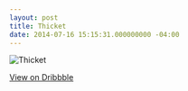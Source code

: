 ```yaml
---
layout: post
title: Thicket
date: 2014-07-16 15:15:31.000000000 -04:00
---
```

![Thicket](/content/images/2014/Jul/Thicket.png)

[View on Dribbble](https://dribbble.com/shots/1645201-Thicket)
